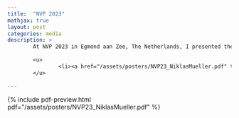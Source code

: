 ```yaml
---
title:  "NVP 2023"
mathjax: true
layout: post
categories: media
description: >
        At NVP 2023 in Egmond aan Zee, The Netherlands, I presented the following poster: 
        
        <u>
                <li><a href="/assets/posters/NVP23_NiklasMueller.pdf" target="_blank">Download poster</a></li>
        </u>
        
---
```


<!-- <iframe class="pdf-preview" src="{{ '/assets/posters/NVP23_MuellerNiklas.pdf' | relative_url }}#page=1&zoom=80" width="300" height="400" style="border:1px solid #ccc;"></iframe> -->
{% include pdf-preview.html pdf="/assets/posters/NVP23_NiklasMueller.pdf" %}